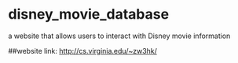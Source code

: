 # disney_movie_database
a website that allows users to interact with Disney movie information

##website link: http://cs.virginia.edu/~zw3hk/
